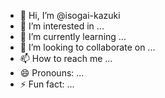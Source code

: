 - 👋 Hi, I’m @isogai-kazuki
- 👀 I’m interested in ...
- 🌱 I’m currently learning ...
- 💞️ I’m looking to collaborate on ...
- 📫 How to reach me ...
- 😄 Pronouns: ...
- ⚡ Fun fact: ...

<!---
isogai-kazuki/isogai-kazuki is a ✨ special ✨ repository because its `README.md` (this file) appears on your GitHub profile.
You can click the Preview link to take a look at your changes.
--->
